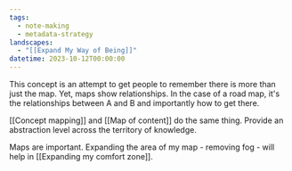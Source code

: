 ```yaml
---
tags:
  - note-making
  - metadata-strategy
landscapes:
  - "[[Expand My Way of Being]]"
datetime: 2023-10-12T00:00:00
---
```

This concept is an attempt to get people to remember there is more than just the map. Yet, maps show relationships. In the case of a road map, it's the relationships between A and B and importantly how to get there. 

[[Concept mapping]] and [[Map of content]] do the same thing. Provide an abstraction level across the territory of knowledge. 

Maps are important. Expanding the area of my map - removing fog - will help in [[Expanding my comfort zone]].